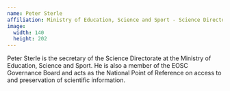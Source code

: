 ```yaml
---
name: Peter Sterle
affiliation: Ministry of Education, Science and Sport - Science Directorate
image:
  width: 140
  height: 202
---
```


Peter Sterle is the secretary of the Science Directorate at the Ministry of Education, Science and Sport. He is also a member of the EOSC Governance Board and acts as the National Point of Reference on access to and preservation of scientific information.
